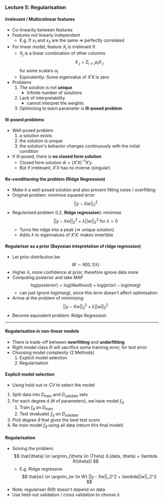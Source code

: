 ### Lecture 5: Regularisation

#### Irrelevant / Multicolinear features
* Co-linearity between features
* Features not linearly independent
  * E.g. If $x_1$ and $x_2$ are the same $\Rightarrow$ perfectly correlated
* For linear model, feature $X_j$ is irrelevant if
  * $X_j$ is a linear combination of other columns
  $$
    X_{.j} = \Sigma_{l \neq j} \alpha_{l}X_{.l}
  $$
  for some scalars $\alpha_l$
  * Equivalently: Some eigenvalue of $X'X$ is zero
* Problems
  1. The solution is not **unique**
     * Infinite number of solutions
  2. Lack of interpretability
     * cannot interpret the weights
  3. Optimising to learn parameter is **ill-posed problem**


#### Ill-posed problems
* Well-posed problem
  1. a solution exists
  2. the solution is unique
  3. the solution's behavior changes continuously with the initial condition
* If ill-posed, there is **no closed form solution**
  * Closed form solution $\hat{w} = (X'X)^{-1}X'y$
  * But if irrelevant, $X'X$ has no inverse (singular)

#### Re-conditioning the problem (Ridge Regression)
* Make it a well-posed solution and also prevent fitting noise / overfitting
* Original problem: minimise squared error
$$
    || y - Xw ||_2^2
$$ 
* Regularised problem (L2, **Ridge regression**): minimise
$$
    || y - Xw ||_2^2 + \lambda||w||_2^2 \text{ for } \lambda > 0
$$
  * Turns the ridge into a peak ($\Rightarrow$ unique solution)
  * Adds $\lambda$ to eigenvalues of $X'X$: makes invertible

#### Regulariser as a prior (Bayesian intepretation of ridge regression)
* Let prior distribution be:
$$
  W \sim N(0, 1/\lambda)
$$
* Higher $\lambda$, more confidence at prior, therefore ignore data more
* Computing posterior and take MAP
$$
  \text{log}(posterior) = \text{log}(likelihood) + \text{log}(prior) - \text{log}(marg)
$$
  * can just ignore $\text{log}(marg)$, since this term doesn't affect optimisation
* Arrive at the problem of minimising:
$$
  || y - Xw ||_2^2 + \lambda||w||_2^2
$$
* Become equivalent problem: Ridge Regression

---

#### Regularisation in non-linear models
* There is trade-off between **overfitting** and **underfitting**
* Right model class $\Theta$ will sacrifice some traininig error, for test error
* Choosing model complexity (2 Methods)
  1. Explicit model selection
  2. Regularisation

#### Explicit model selection
* Using hold-out or CV to select the model
1. Split data into $D_{train}$ and $D_{validate}$ sets
2. For each degree d (# of parameters), we have model $f_d$
   1. Train $f_d$ on $D_{train}$
   2. Test (evaluate) $f_d$ on $D_{validate}$
3. Pick degree $\hat{d}$ that gives the best test score
4. Re-train model $f_{\hat{d}}$ using all data (return this final model)


#### Regularisation
* Solving the problem:
$$
  \hat{\theta} \in \argmin_{\theta \in \Theta} (L(data, \theta) + \lambda R(\theta))
$$
  * E.g. Ridge regression
  $$ 
    \hat{w} \in \argmin_{w \in W} ||y - Xw||_2^2 + \lambda||w||_2^2
  $$
* Note: regulariser $R(\theta)$ doesn't depend on data
* Use held-out validation / cross validation to choose $\lambda$

